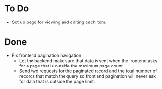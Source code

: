 # To Do

- Set up page for viewing and editing each item.


# Done

- Fix frontend pagination navigation
	- Let the backend make sure that data is sent when the frontend asks for a page that is outside the maximum page count.
	- Send two requests for the paginated record and the total number of records that match the query so front end pagination will never ask for data that is outside the page limit.
